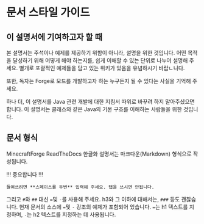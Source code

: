 문서 스타일 가이드
===========

이 설명서에 기여하고자 할 때
--------------------------------------------

본 설명서는 주석이나 예제를 제공하기 위함이 아니라, 설명을 위한 것입니다. 어떤 목적을 달성하기 위해 어떻게 해야 하는지를, 쉽게 이해할 수 있는 단위로 나누어 설명해 주세요.
별개로 포괄적인 예제들을 담고 있는 위키가 있음을 유념하시기 바랍ㄴ니다.

또한, 독자는 Forge로 모드를 개발하고자 하는 누구든지 될 수 있다는 사실을 기억해 주세요.

하나 더, 이 설명서를 Java 관련 개발에 대한 지침서 따위로 바꾸려 하지 말아주셨으면 합니다. 이 설명서는 클래스와 같은 Java의 기본 구조를 이해하는 사람들을 위한 것입니다.

문서 형식
----------

MinecraftForge ReadTheDocs 한글화 설명서는 마크다운(Markdown) 형식으로 작성됩니다.

!!! 중요합니다 !!!

    들여쓰려면 **스페이스를 두번** 입력해 주세요. 탭을 쓰시면 안됩니다.

그리고 `#`와 `##` 대신 `=`및 `-`를 사용해 주세요. h3와 그 이하에 대해서는, `###` 등도 괜찮습니다. 현재 문서의 소스에 `=`및 `-` 강조의 예제가 포함되어 있습니다. `=`는 h1 텍스트를 지정하며, `-`는 h2 텍스트를 지정하는 데 사용됩니다.
